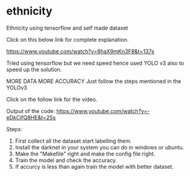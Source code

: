 # ethnicity
Ethnicity using tensorflow and self made dataset

Click on this below link for complete explanation.

https://www.youtube.com/watch?v=8haX9mKn3F8&t=137s

Tried using tensorflow but we need speed hence used YOLO v3 also to speed up the solution.

MORE DATA MORE ACCURACY
Just follow the steps mentioned in the YOLOv3


 
Click on the follow link for the video.

Output of the code:
https://www.youtube.com/watch?v=-eDkCjfQ8HE&t=25s


Steps:
1. First collect all the dataset start labelling them. 
2. Install the darknet in your system you can do in windows or ubuntu.
3. Make the "Makefile" right and make the config file right.
4. Train the model and check the accuracy.
5. If accurcy is less than again train the model with better dataset.








